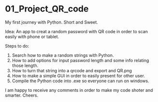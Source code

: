 # 01_Project_QR_code
My first journey with Python. Short and Sweet.

Idea: An app to creat a random password with QR code in order to scan easily with phone or tablet. 

Steps to do:
  1. Search how to make a random strings with Python.
  2. How to add options for input password length and some info relating those length.
  3. How to turn that string into a qrcode and export and QR.png
  4. How to make a simple GUI in order to easily present for other user. 
  5. Compile the Python code into .exe so everyone can run on windows. 

I am happy to receive any comments in order to make my code shoter and smarter. 
Cheers.
